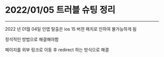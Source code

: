 # 2022/01/05 트러블 슈팅 정리

---
2022 년 01월 04일 인앱 탈출은 ios 15 버젼 패치로 인하여 불가능하게 됨

정석적인 방법으로 해결해야함

페이지를 외부 링크로 이동 후 redirect 하는 방식으로 해결

